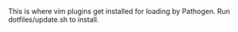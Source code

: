 This is where vim plugins get installed for loading by Pathogen. Run dotfiles/update.sh to install.
